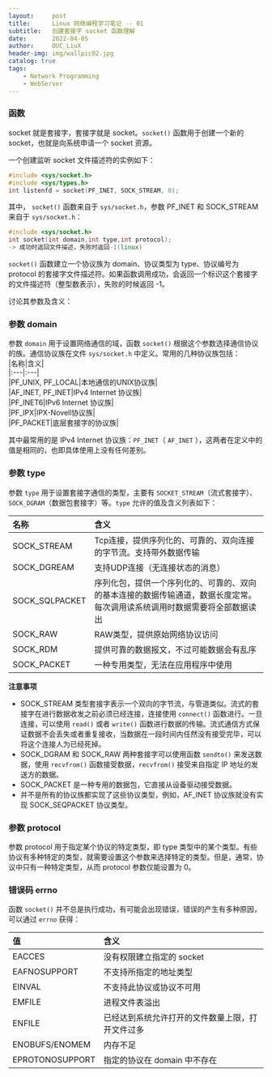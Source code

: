 ```yaml
---
layout:     post
title:      Linux 网络编程学习笔记 -- 01          
subtitle:   创建套接字 socket 函数理解               
date:       2022-04-05
author:     OUC_LiuX
header-img: img/wallpic02.jpg
catalog: true
tags:
    - Network Programming     
    - WebServer
--- 
```


<head>
    <script src="https://cdn.mathjax.org/mathjax/latest/MathJax.js?config=TeX-AMS-MML_HTMLorMML" type="text/javascript"></script>
    <script type="text/x-mathjax-config">
        MathJax.Hub.Config({
            tex2jax: {
            skipTags: ['script', 'noscript', 'style', 'textarea', 'pre'],
            inlineMath: [['$','$']]
            }
        });
    </script>
</head>   

### 函数        
socket 就是套接字，套接字就是 socket。`socket()` 函数用于创建一个新的socket，也就是向系统申请一个 socket 资源。       

一个创建监听 socket 文件描述符的实例如下：          
```c++
#include <sys/socket.h>             
#include <sys/types.h>           
int listenfd = socket(PF_INET, SOCK_STREAM, 0);
```      

其中， `socket()` 函数来自于 `sys/socket.h`，参数 PF_INET 和 SOCK_STREAM 来自于 `sys/socket.h`：         
```c++
#include <sys/socket.h>                  
int socket(int domain,int type,int protocol);
-> 成功时返回文件描述，失败时返回-1(linux)
```            

`socket()` 函数建立一个协议族为 domain、协议类型为 type、协议编号为protocol 的套接字文件描述符。如果函数调用成功，会返回一个标识这个套接字的文件描述符（整型数表示），失败的时候返回 -1。          

讨论其参数及含义：      

### 参数 domain          
参数 `domain` 用于设置网络通信的域，函数 `socket()` 根据这个参数选择通信协议的族。通信协议族在文件 `sys/socket.h` 中定义。常用的几种协议族包括：         
|名称|含义|        
|:---|:---|         
|PF_UNIX, PF_LOCAL|本地通信的UNIX协议族|       
|AF_INET, PF_INET|IPv4 Internet 协议族|        
|PF_INET6|IPv6 Internet 协议族|           
|PF_IPX|IPX-Novell协议族|         
|PF_PACKET|底层套接字的协议族|          

其中最常用的是 IPv4 Internet 协议族：`PF_INET`（ `AF_INET` ），这两者在定义中的值是相同的，也即具体使用上没有任何差别。           

### 参数 type            
参数 `type` 用于设置套接字通信的类型，主要有 `SOCKET_STREAM`（流式套接字）、`SOCK_DGRAM`（数据包套接字）等。`type` 允许的值及含义列表如下：         

|名称|含义|            
|:---|:---|            
|SOCK_STREAM|Tcp连接，提供序列化的、可靠的、双向连接的字节流。支持带外数据传输|         
|SOCK_DGREAM|支持UDP连接（无连接状态的消息）|        
|SOCK_SQLPACKET|序列化包，提供一个序列化的、可靠的、双向的基本连接的数据传输通道，数据长度定常。每次调用读系统调用时数据需要将全部数据读出|      
|SOCK_RAW|RAW类型，提供原始网络协议访问|         
|SOCK_RDM|提供可靠的数据报文，不过可能数据会有乱序|      
|SOCK_PACKET|一种专用类型，无法在应用程序中使用|      

**注意事项**          
* SOCK_STREAM 类型套接字表示一个双向的字节流，与管道类似。流式的套接字在进行数据收发之前必须已经连接，连接使用 `connect()` 函数进行。一旦连接，可以使用 `read()` 或者 `write()` 函数进行数据的传输。流式通信方式保证数据不会丢失或者重复接收，当数据在一段时间内任然没有接受完毕，可以将这个连接人为已经死掉。           
* SOCK_DGRAM 和 SOCK_RAW 两种套接字可以使用函数 `sendto()` 来发送数据，使用 `recvfrom()` 函数接受数据，`recvfrom()` 接受来自指定 IP 地址的发送方的数据。        
* SOCK_PACKET 是一种专用的数据包，它直接从设备驱动接受数据。       
* 并不是所有的协议族都实现了这些协议类型，例如，AF_INET 协议族就没有实现 SOCK_SEQPACKET 协议类型。         

### 参数 protocol          
参数 protocol 用于指定某个协议的特定类型，即 type 类型中的某个类型。有些协议有多种特定的类型，就需要设置这个参数来选择特定的类型。但是，通常，协议中只有一种特定类型，从而 protocol 参数仅能设置为 0。          

### 错误码 errno            
函数 `socket()` 并不总是执行成功，有可能会出现错误，错误的产生有多种原因，可以通过 `errno` 获得：       

|值|含义|       
|:--|:--|        
|EACCES|没有权限建立指定的 socket |
|EAFNOSUPPORT|不支持所指定的地址类型|
|EINVAL|不支持此协议或协议不可用|
|EMFILE|进程文件表溢出|   
|ENFILE|已经达到系统允许打开的文件数量上限，打开文件过多|
|ENOBUFS/ENOMEM|内存不足|
|EPROTONOSUPPORT|指定的协议在 domain 中不存在|

